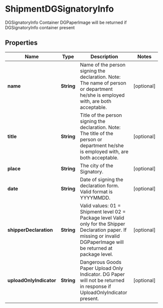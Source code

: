 

# ShipmentDGSignatoryInfo

DGSignatoryInfo Container  DGPaperImage will be returned if DGSignatoryInfo container present

## Properties

| Name | Type | Description | Notes |
|------------ | ------------- | ------------- | -------------|
|**name** | **String** | Name of the person signing the declaration.   Note: The name of person or department he/she is employed with, are both acceptable. |  [optional] |
|**title** | **String** | Title of the person signing the declaration. Note: The title of the person or department he/she is employed with, are both acceptable. |  [optional] |
|**place** | **String** | The city of the Signatory. |  [optional] |
|**date** | **String** | Date of signing the declaration form.  Valid format is YYYYMMDD. |  [optional] |
|**shipperDeclaration** | **String** | Valid values: 01 &#x3D; Shipment level 02 &#x3D; Package level                                              Valid only for the Shipper Declaration paper. If missing or invalid DGPaperImage will be returned at package level. |  [optional] |
|**uploadOnlyIndicator** | **String** | Dangerous Goods Paper Upload Only Indicator. DG Paper will not be returned in response if UploadOnlyIndicator present. |  [optional] |



